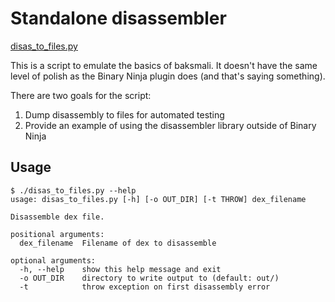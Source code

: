 # Standalone disassembler

[disas_to_files.py](../disas_to_files.py)

This is a script to emulate the basics of baksmali. It doesn't have the same level of polish as the Binary Ninja plugin
does (and that's saying something).

There are two goals for the script:

1. Dump disassembly to files for automated testing
2. Provide an example of using the disassembler library outside of Binary Ninja

## Usage

```
$ ./disas_to_files.py --help
usage: disas_to_files.py [-h] [-o OUT_DIR] [-t THROW] dex_filename

Disassemble dex file.

positional arguments:
  dex_filename  Filename of dex to disassemble

optional arguments:
  -h, --help    show this help message and exit
  -o OUT_DIR    directory to write output to (default: out/)
  -t            throw exception on first disassembly error
```
